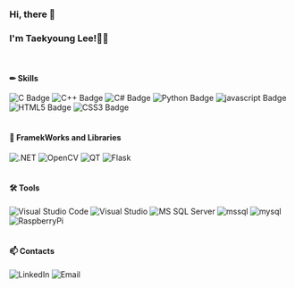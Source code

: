 ### Hi, there 👋 
### I'm Taekyoung Lee!🤸‍♀️ 
<br/>

#### ✏ Skills
![C Badge](https://img.shields.io/badge/C-453091?style=flat&amp;logo=C&amp;logoColor=white)
![C++ Badge](https://img.shields.io/badge/c++-00599C?style=flat&amp;logo=c%2B%2B&amp;logoColor=white)
![C# Badge](https://img.shields.io/badge/CSharp-AC39AA?style=flat&amp;logo=CSharp&amp;logoColor=white)
![Python Badge](https://img.shields.io/badge/python-205860?style=flat&amp;logo=python&amp;logoColor=white)
![javascript Badge](https://img.shields.io/badge/javascript-%23323330.svg?style=flat&amp;logo=javascript&amp;logoColor=%23F7DF1E)
![HTML5 Badge](https://img.shields.io/badge/HTML5-E34F26?style=flat&amp;logo=HTML5&amp;logoColor=white)
![CSS3 Badge](https://img.shields.io/badge/CSS3-1572B6?style=flat&amp;logo=CSS3&amp;logoColor=white)
<br/><br/>

#### 🧵 FramekWorks and Libraries
![.NET](https://img.shields.io/badge/.NET-AA79D2?style=flat&amp;logo=.net&amp;logoColor=white)
![OpenCV](https://img.shields.io/badge/opencv-B83F3D?style=flat&amp;logo=opencv&amp;logoColor=white)
![QT](https://img.shields.io/badge/Qt-41B83D?style=flat&amp;logo=Qt&amp;logoColor=white)
![Flask](https://img.shields.io/badge/Flask-060D13?style=flat&amp;logo=Flask&amp;logoColor=white)
<br/><br/>

#### 🛠 Tools
![Visual Studio Code](https://img.shields.io/badge/VisualStudioCode-0078d7.svg?style=flat&amp;logo=visual-studio-code&amp;logoColor=white)
![Visual Studio](https://img.shields.io/badge/VisualStudio-5C2D91.svg?style=flat&amp;logo=visual-studio&amp;logoColor=white)
![MS SQL Server](https://img.shields.io/badge/MicrosoftSQLServer-0D1D26?style=flat&amp;logo=MicrosoftSQLServer&amp;logo=Color=white)
![mssql](https://img.shields.io/badge/mssql-CC2927.svg?style=flat&amp;logo=microsoftsqlserver&amp;logoColor=white)
![mysql](https://img.shields.io/badge/mysql-%2300f.svg?style=flat&amp;logo=mysql&amp;logoColor=white)
![RaspberryPi](https://img.shields.io/badge/RaspberryPi-A22846?style=flat&amp;logo=RaspberryPi&amp;logoColor=white)
<br/><br/>

#### 📫 Contacts
![LinkedIn](https://img.shields.io/badge/LinkedIn-0A66C2?style=flat&amp;logo=LinkedIn&amp;logoColor=white&link=https://www.linkedin.com/in/taegyeong-lee-098076202/)
![Email](https://img.shields.io/badge/Email-EA4335?style=flat&amp;logo=Minutemailer&amp;logoColor=white)

